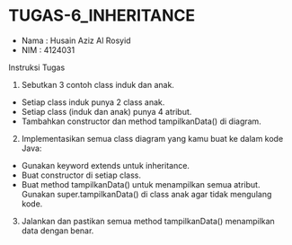 # TUGAS-6_INHERITANCE
- Nama : Husain Aziz Al Rosyid
- NIM : 4124031

Instruksi Tugas
1. Sebutkan 3 contoh class induk dan anak.
  - Setiap class induk punya 2 class anak.
  - Setiap class (induk dan anak) punya 4 atribut.
  - Tambahkan constructor dan method tampilkanData() di diagram.
2. Implementasikan semua class diagram yang kamu buat ke dalam kode Java:
  - Gunakan keyword extends untuk inheritance.
  - Buat constructor di setiap class.
  - Buat method tampilkanData() untuk menampilkan semua atribut. Gunakan super.tampilkanData() di class anak agar tidak mengulang kode.
3. Jalankan dan pastikan semua method tampilkanData() menampilkan data dengan
benar.
